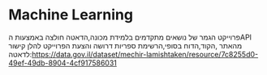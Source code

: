 # Machine Learning
פרוייקט הגמר של נושאים מתקדמים בלמידת מכונה,הדאטה חולצה באמצעות הAPI מהאתר ,הקוד,הדוח בסופי,הרשימת ספריות דרושה והצעת הפרוייקט
להלן קישור לדאטה:https://data.gov.il/dataset/mechir-lamishtaken/resource/7c8255d0-49ef-49db-8904-4cf917586031
